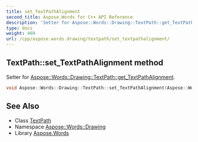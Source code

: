 ```yaml
---
title: set_TextPathAlignment
second_title: Aspose.Words for C++ API Reference
description: 'Setter for Aspose::Words::Drawing::TextPath::get_TextPathAlignment.'
type: docs
weight: 469
url: /cpp/aspose.words.drawing/textpath/set_textpathalignment/
---
```

## TextPath::set_TextPathAlignment method


Setter for [Aspose::Words::Drawing::TextPath::get_TextPathAlignment](../get_textpathalignment/).

```cpp
void Aspose::Words::Drawing::TextPath::set_TextPathAlignment(Aspose::Words::Drawing::TextPathAlignment value)
```

## See Also

* Class [TextPath](../)
* Namespace [Aspose::Words::Drawing](../../)
* Library [Aspose.Words](../../../)
